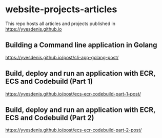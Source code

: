 # website-projects-articles

This repo hosts all articles and projects published in https://yvesdenis.github.io

## Building a Command line application in Golang

https://yvesdenis.github.io/post/cli-app-golang-post/

## Build, deploy and run an application with ECR, ECS and Codebuild (Part 1)

https://yvesdenis.github.io/post/ecs-ecr-codebuild-part-1-post/

## Build, deploy and run an application with ECR, ECS and Codebuild (Part 2)

https://yvesdenis.github.io/post/ecs-ecr-codebuild-part-2-post/
